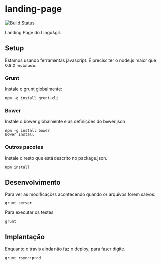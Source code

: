 landing-page
============
[![Build Status](https://travis-ci.org/linguagil/landing-page.png)](https://travis-ci.org/linguagil/landing-page)


Landing Page do LinguÁgil.

## Setup

Estamos usando ferramentas javascript. É preciso ter o node.js maior que 0.8.0 instalado.

### Grunt

Instale o grunt globalmente:

```
npm -g install grunt-cli
```


### Bower

Instale o bower globalmente e as definições do bower.json

```
npm -g install bower
bower install
```

### Outros pacotes

Instale o resto que está descrito no package.json. 

```
npm install
```

## Desenvolvimento

Para ver as modificações acontecendo quando os arquivos forem salvos:

```
grunt server
```

Para executar os testes.

```
grunt
```

## Implantação

Enquanto o travis ainda não faz o deploy, para fazer digite.

```
grunt rsync:prod
```
